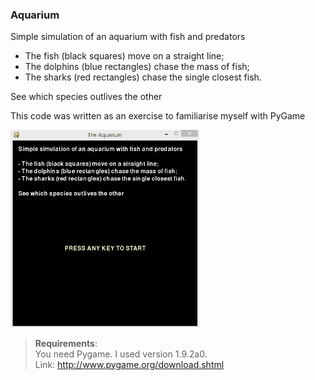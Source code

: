 ### Aquarium
Simple simulation of an aquarium with fish and predators

- The fish (black squares) move on a straight line;
- The dolphins (blue rectangles) chase the mass of fish;
- The sharks (red rectangles) chase the single closest fish.

See which species outlives the other

This code was written as an exercise to familiarise myself with PyGame

<img src="Aquarium.gif" width="60%" />

> **Requirements**:  
You need Pygame. I used version 1.9.2a0.  
Link: http://www.pygame.org/download.shtml
